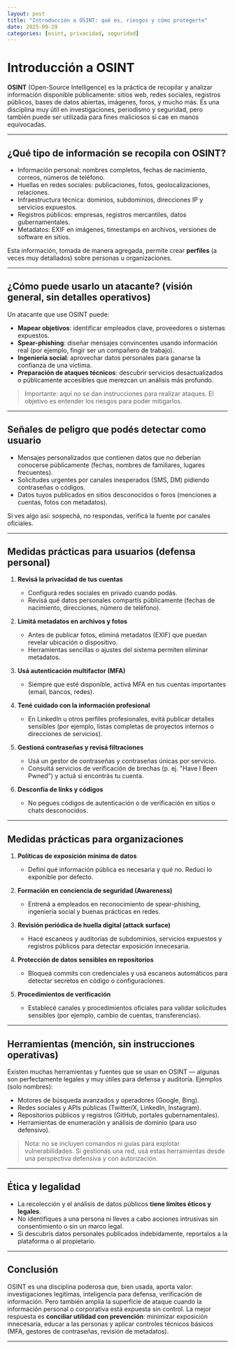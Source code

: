 ```yaml
---
layout: post
title: "Introducción a OSINT: qué es, riesgos y cómo protegerte"
date: 2025-09-29
categories: [osint, privacidad, seguridad]
---
```


# Introducción a OSINT

**OSINT** (Open-Source Intelligence) es la práctica de recopilar y analizar información disponible públicamente: sitios web, redes sociales, registros públicos, bases de datos abiertas, imágenes, foros, y mucho más. Es una disciplina muy útil en investigaciones, periodismo y seguridad, pero también puede ser utilizada para fines maliciosos si cae en manos equivocadas.

---

## ¿Qué tipo de información se recopila con OSINT?

- Información personal: nombres completos, fechas de nacimiento, correos, números de teléfono.  
- Huellas en redes sociales: publicaciones, fotos, geolocalizaciones, relaciones.  
- Infraestructura técnica: dominios, subdominios, direcciones IP y servicios expuestos.  
- Registros públicos: empresas, registros mercantiles, datos gubernamentales.  
- Metadatos: EXIF en imágenes, timestamps en archivos, versiones de software en sitios.  

Esta información, tomada de manera agregada, permite crear **perfiles** (a veces muy detallados) sobre personas u organizaciones.

---

## ¿Cómo puede usarlo un atacante? (visión general, sin detalles operativos)

Un atacante que use OSINT puede:
- **Mapear objetivos**: identificar empleados clave, proveedores o sistemas expuestos.  
- **Spear-phishing**: diseñar mensajes convincentes usando información real (por ejemplo, fingir ser un compañero de trabajo).  
- **Ingeniería social**: aprovechar datos personales para ganarse la confianza de una víctima.  
- **Preparación de ataques técnicos**: descubrir servicios desactualizados o públicamente accesibles que merezcan un análisis más profundo.  

> Importante: aquí *no* se dan instrucciones para realizar ataques. El objetivo es entender los riesgos para poder mitigarlos.

---

## Señales de peligro que podés detectar como usuario

- Mensajes personalizados que contienen datos que no deberían conocerse públicamente (fechas, nombres de familiares, lugares frecuentes).  
- Solicitudes urgentes por canales inesperados (SMS, DM) pidiendo contraseñas o códigos.  
- Datos tuyos publicados en sitios desconocidos o foros (menciones a cuentas, fotos con metadatos).  

Si ves algo así: sospechá, no respondas, verificá la fuente por canales oficiales.

---

## Medidas prácticas para usuarios (defensa personal)

1. **Revisá la privacidad de tus cuentas**  
   - Configurá redes sociales en privado cuando podás.  
   - Revisá qué datos personales compartís públicamente (fechas de nacimiento, direcciones, número de teléfono).

2. **Limitá metadatos en archivos y fotos**  
   - Antes de publicar fotos, eliminá metadatos (EXIF) que puedan revelar ubicación o dispositivo.  
   - Herramientas sencillas o ajustes del sistema permiten eliminar metadatos.

3. **Usá autenticación multifactor (MFA)**  
   - Siempre que esté disponible, activá MFA en tus cuentas importantes (email, bancos, redes).

4. **Tené cuidado con la información profesional**  
   - En LinkedIn u otros perfiles profesionales, evitá publicar detalles sensibles (por ejemplo, listas completas de proyectos internos o direcciones de servicios).

5. **Gestioná contraseñas y revisá filtraciones**  
   - Usá un gestor de contraseñas y contraseñas únicas por servicio.  
   - Consultá servicios de verificación de brechas (p. ej. "Have I Been Pwned") y actuá si encontrás tu cuenta.

6. **Desconfía de links y códigos**  
   - No pegues códigos de autenticación o de verificación en sitios o chats desconocidos.

---

## Medidas prácticas para organizaciones

1. **Políticas de exposición mínima de datos**  
   - Definí qué información pública es necesaria y qué no. Reducí lo exponible por defecto.

2. **Formación en conciencia de seguridad (Awareness)**  
   - Entrená a empleados en reconocimiento de spear-phishing, ingeniería social y buenas prácticas en redes.

3. **Revisión periódica de huella digital (attack surface)**  
   - Hacé escaneos y auditorías de subdominios, servicios expuestos y registros públicos para detectar exposición innecesaria.

4. **Protección de datos sensibles en repositorios**  
   - Bloqueá commits con credenciales y usá escaneos automáticos para detectar secretos en código o configuraciones.

5. **Procedimientos de verificación**  
   - Establecé canales y procedimientos oficiales para validar solicitudes sensibles (por ejemplo, cambio de cuentas, transferencias).

---

## Herramientas (mención, sin instrucciones operativas)

Existen muchas herramientas y fuentes que se usan en OSINT — algunas son perfectamente legales y muy útiles para defensa y auditoría. Ejemplos (solo nombres):

- Motores de búsqueda avanzados y operadores (Google, Bing).  
- Redes sociales y APIs públicas (Twitter/X, LinkedIn, Instagram).  
- Repositorios públicos y registros (GitHub, portales gubernamentales).  
- Herramientas de enumeración y análisis de dominio (para uso defensivo).  

> Nota: no se incluyen comandos ni guías para explotar vulnerabilidades. Si gestionás una red, usá estas herramientas desde una perspectiva defensiva y con autorización.

---

## Ética y legalidad

- La recolección y el análisis de datos públicos **tiene límites éticos y legales**.  
- No identifiques a una persona ni lleves a cabo acciones intrusivas sin consentimiento o sin un marco legal.  
- Si descubrís datos personales publicados indebidamente, reportalos a la plataforma o al propietario.

---

## Conclusión

OSINT es una disciplina poderosa que, bien usada, aporta valor: investigaciones legítimas, inteligencia para defensa, verificación de información. Pero también amplía la superficie de ataque cuando la información personal o corporativa está expuesta sin control. La mejor respuesta es **conciliar utilidad con prevención**: minimizar exposición innecesaria, educar a las personas y aplicar controles técnicos básicos (MFA, gestores de contraseñas, revisión de metadatos).

---


